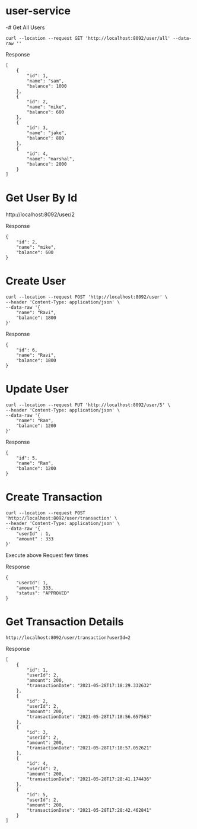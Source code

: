 # user-service

-# Get All Users

```
curl --location --request GET 'http://localhost:8092/user/all' --data-raw ''
```

Response

```
[
    {
        "id": 1,
        "name": "sam",
        "balance": 1000
    },
    {
        "id": 2,
        "name": "mike",
        "balance": 600
    },
    {
        "id": 3,
        "name": "jake",
        "balance": 800
    },
    {
        "id": 4,
        "name": "marshal",
        "balance": 2000
    }
]
```

# Get User By Id

http://localhost:8092/user/2

Response

```
{
    "id": 2,
    "name": "mike",
    "balance": 600
}
```

# Create User

```
curl --location --request POST 'http://localhost:8092/user' \
--header 'Content-Type: application/json' \
--data-raw '{
    "name": "Ravi",
    "balance": 1800
}'
```

Response

```
{
    "id": 6,
    "name": "Ravi",
    "balance": 1800
}
```

# Update User

```
curl --location --request PUT 'http://localhost:8092/user/5' \
--header 'Content-Type: application/json' \
--data-raw '{
    "name": "Ram",
    "balance": 1200
}'
```

Response

```
{
    "id": 5,
    "name": "Ram",
    "balance": 1200
}
```

# Create Transaction

```
curl --location --request POST 'http://localhost:8092/user/transaction' \
--header 'Content-Type: application/json' \
--data-raw '{
    "userId" : 1,
    "amount" : 333
}'
```
Execute above Request few times

Response

```
{
    "userId": 1,
    "amount": 333,
    "status": "APPROVED"
}
```

# Get Transaction Details

```
http://localhost:8092/user/transaction?userId=2
```

Response

```
[
    {
        "id": 1,
        "userId": 2,
        "amount": 200,
        "transactionDate": "2021-05-28T17:18:29.332632"
    },
    {
        "id": 2,
        "userId": 2,
        "amount": 200,
        "transactionDate": "2021-05-28T17:18:56.657563"
    },
    {
        "id": 3,
        "userId": 2,
        "amount": 200,
        "transactionDate": "2021-05-28T17:18:57.052621"
    },
    {
        "id": 4,
        "userId": 2,
        "amount": 200,
        "transactionDate": "2021-05-28T17:28:41.174436"
    },
    {
        "id": 5,
        "userId": 2,
        "amount": 200,
        "transactionDate": "2021-05-28T17:28:42.462841"
    }
]
```
